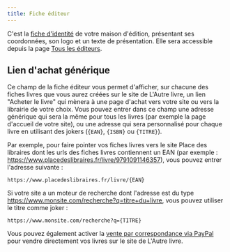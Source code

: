 ```yaml
---
title: Fiche éditeur
---
```


C'est la [fiche d'identité](https://www.lautrelivre.fr/pages/publisher_edit) de votre maison d'édition, présentant ses
coordonnées, son logo et un texte de présentation. Elle sera accessible depuis la
page [Tous les éditeurs](http://www.lautrelivre.fr/pages/editeurs).

## Lien d'achat générique

Ce champ de la fiche éditeur vous permet d'afficher, sur chacune des fiches livres que vous aurez créées sur le site de
L'Autre livre, un lien "Acheter le livre" qui mènera à une page d'achat vers votre site ou vers la librairie de votre
choix. Vous pouvez entrer dans ce champ une adresse générique qui sera la même pour tous les livres (par exemple la page
d'accueil de votre site), ou une adresse qui sera personnalisé pour chaque livre en utilisant des
jokers (`{EAN}`, `{ISBN}` ou `{TITRE}`).

Par exemple, pour faire pointer vos fiches livres vers le site Place des libraires dont les urls des fiches livres
contiennent un EAN (par exemple : https://www.placedeslibraires.fr/livre/9791091146357), vous pouvez entrer l'adresse
suivante :

```
https://www.placedeslibraires.fr/livre/{EAN}
```

Si votre site a un moteur de recherche dont l'adresse est du type https://www.monsite.com/recherche?q=titre+du+livre,
vous pouvez utiliser le titre comme joker :

```
https://www.monsite.com/recherche?q={TITRE}
```

Vous pouvez également activer la [vente par correspondance via PayPal](/adherent/vente-par-correspondance) pour vendre
directement vos livres sur le site de L'Autre livre.
